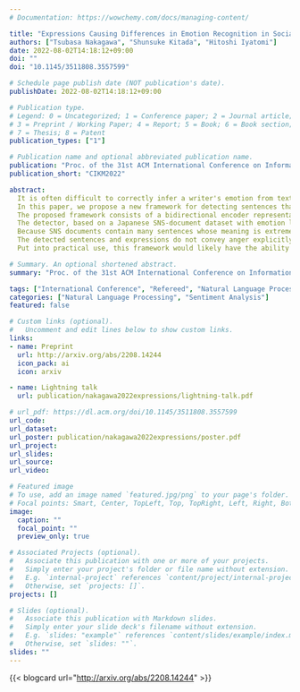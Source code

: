 ```yaml
---
# Documentation: https://wowchemy.com/docs/managing-content/

title: "Expressions Causing Differences in Emotion Recognition in Social Networking Service Documents"
authors: ["Tsubasa Nakagawa", "Shunsuke Kitada", "Hitoshi Iyatomi"]
date: 2022-08-02T14:18:12+09:00
doi: ""
doi: "10.1145/3511808.3557599"

# Schedule page publish date (NOT publication's date).
publishDate: 2022-08-02T14:18:12+09:00

# Publication type.
# Legend: 0 = Uncategorized; 1 = Conference paper; 2 = Journal article;
# 3 = Preprint / Working Paper; 4 = Report; 5 = Book; 6 = Book section;
# 7 = Thesis; 8 = Patent
publication_types: ["1"]

# Publication name and optional abbreviated publication name.
publication: "Proc. of the 31st ACM International Conference on Information & Knowledge Management"
publication_short: "CIKM2022"

abstract: 
  It is often difficult to correctly infer a writer's emotion from text exchanged online, and differences in recognition between writers and readers can be problematic.
  In this paper, we propose a new framework for detecting sentences that create differences in emotion recognition between the writer and the reader and for detecting the kinds of expressions that cause such differences.
  The proposed framework consists of a bidirectional encoder representations from transformers (BERT)-based detector that detects sentences causing differences in emotion recognition and an analysis that acquires expressions that characteristically appear in such sentences.
  The detector, based on a Japanese SNS-document dataset with emotion labels annotated by both the writer and three readers of the social networking service (SNS) documents, detected "hidden-anger sentences" with AUC = 0.772; these sentences gave rise to differences in the recognition of anger.
  Because SNS documents contain many sentences whose meaning is extremely difficult to interpret, by analyzing the sentences detected by this detector, we obtained several expressions that appear characteristically in hidden-anger sentences.
  The detected sentences and expressions do not convey anger explicitly, and it is difficult to infer the writer's anger, but if the implicit anger is pointed out, it becomes possible to guess why the writer is angry.
  Put into practical use, this framework would likely have the ability to mitigate problems based on misunderstandings.

# Summary. An optional shortened abstract.
summary: "Proc. of the 31st ACM International Conference on Information & Knowledge Management (CIKM2022)"

tags: ["International Conference", "Refereed", "Natural Language Processing", "International Publication"]
categories: ["Natural Language Processing", "Sentiment Analysis"]
featured: false

# Custom links (optional).
#   Uncomment and edit lines below to show custom links.
links:
- name: Preprint
  url: http://arxiv.org/abs/2208.14244
  icon_pack: ai
  icon: arxiv

- name: Lightning talk
  url: publication/nakagawa2022expressions/lightning-talk.pdf

# url_pdf: https://dl.acm.org/doi/10.1145/3511808.3557599
url_code:
url_dataset:
url_poster: publication/nakagawa2022expressions/poster.pdf
url_project:
url_slides:
url_source:
url_video:

# Featured image
# To use, add an image named `featured.jpg/png` to your page's folder. 
# Focal points: Smart, Center, TopLeft, Top, TopRight, Left, Right, BottomLeft, Bottom, BottomRight.
image:
  caption: ""
  focal_point: ""
  preview_only: true

# Associated Projects (optional).
#   Associate this publication with one or more of your projects.
#   Simply enter your project's folder or file name without extension.
#   E.g. `internal-project` references `content/project/internal-project/index.md`.
#   Otherwise, set `projects: []`.
projects: []

# Slides (optional).
#   Associate this publication with Markdown slides.
#   Simply enter your slide deck's filename without extension.
#   E.g. `slides: "example"` references `content/slides/example/index.md`.
#   Otherwise, set `slides: ""`.
slides: ""
---
```


{{< blogcard url="http://arxiv.org/abs/2208.14244" >}}
